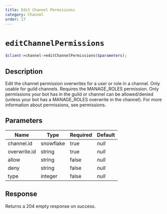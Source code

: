 ```yaml
---
title: Edit Channel Permissions
category: Channel
order: 17
---
```


# `editChannelPermissions`

```php
$client->channel->editChannelPermissions($parameters);
```

## Description

Edit the channel permission overwrites for a user or role in a channel. Only usable for guild channels. Requires the MANAGE_ROLES permission. Only permissions your bot has in the guild or channel can be allowed/denied (unless your bot has a MANAGE_ROLES overwrite in the channel).  For more information about permissions, see permissions.

## Parameters


Name | Type | Required | Default
--- | --- | --- | ---
channel.id | snowflake | true | *null*
overwrite.id | string | true | *null*
allow | string | false | *null*
deny | string | false | *null*
type | integer | false | *null*

## Response

Returns a 204 empty response on success.

